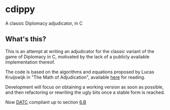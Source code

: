 cdippy
======

A classic Diplomacy adjudicator, in C

What's this?
------------

This is an attempt at writing an adjudicator for the classic variant of the
game of Diplomacy in C, motivated by the lack of a publicly available
implementation thereof.

The code is based on the algorithms and equations proposed by Lucas
Kruijswijk in "The Math of Adjudication", available [here][1] for reading.

Development will focus on obtaining a working version as soon as possible,
and then refactoring or rewriting the ugly bits once a stable form is
reached.

Now [DATC][2] compliant up to section [6.B][3]

[1]: http://uk.diplom.org/pouch/Zine/S2009M/Kruijswijk/DipMath_Chp1.htm
[2]: http://web.inter.nl.net/users/L.B.Kruijswijk/
[3]: http://web.inter.nl.net/users/L.B.Kruijswijk/#6
